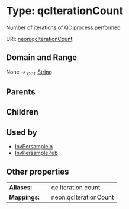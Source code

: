 
# Type: qcIterationCount


Number of iterations of QC process performed

URI: [neon:qcIterationCount](https://data.neonscience.org/qcIterationCount)


## Domain and Range

None ->  <sub>OPT</sub> [String](types/String.md)

## Parents


## Children


## Used by

 * [InvPersampleIn](InvPersampleIn.md)
 * [InvPersamplePub](InvPersamplePub.md)

## Other properties

|  |  |  |
| --- | --- | --- |
| **Aliases:** | | qc iteration count |
| **Mappings:** | | neon:qcIterationCount |

